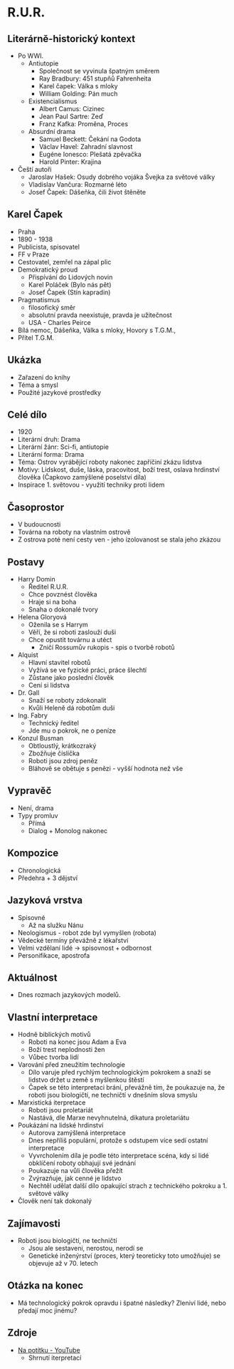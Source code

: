 # R.U.R.

## Literárně-historický kontext
- Po WWI.
    - Antiutopie
        - Společnost se vyvinula špatným směrem
        - Ray Bradbury: 451 stupňů Fahrenheita
        - Karel čapek: Válka s mloky
        - William Golding: Pán much
    - Existencialismus
        - Albert Camus: Cizinec
        - Jean Paul Sartre: Zeď
        - Franz Kafka: Proměna, Proces
    - Absurdní drama
        - Samuel Beckett: Čekání na Godota
        - Václav Havel: Zahradní slavnost
        - Eugéne Ionesco: Plešatá zpěvačka
        - Harold Pinter: Krajina
- Čeští autoři
    - Jaroslav Hašek: Osudy dobrého vojáka Švejka za světové války
    - Vladislav Vančura: Rozmarné léto
    - Josef Čapek: Dášeňka, čili život štěněte

## Karel Čapek
- Praha
- 1890 - 1938
- Publicista, spisovatel
- FF v Praze
- Cestovatel, zemřel na zápal plic
- Demokratický proud
    - Přispívání do Lidových novin
    - Karel Poláček (Bylo nás pět)
    - Josef Čapek (Stín kapradin)
- Pragmatismus
    - filosofický směr
    - absolutní pravda neexistuje, pravda je užitečnost
    - USA - Charles Peirce
- Bílá nemoc, Dášeňka, Válka s mloky, Hovory s T.G.M., 
- Přítel T.G.M.

## Ukázka
- Zařazení do knihy
- Téma a smysl
- Použité jazykové prostředky

## Celé dílo
- 1920
- Literární druh: Drama
- Literární žánr: Sci-fi, antiutopie
- Literární forma: Drama
- Téma: Ostrov vyrábějící roboty nakonec zapříčiní zkázu lidstva
- Motivy: Lidskost, duše, láska, pracovitost, boží trest, oslava hrdinství člověka (Čapkovo zamýšlené poselství díla)
- Inspirace 1. světovou - využití techniky proti lidem

## Časoprostor
- V budoucnosti
- Továrna na roboty na vlastním ostrově
- Z ostrova poté není cesty ven - jeho izolovanost se stala jeho zkázou

## Postavy
- Harry Domin
    - Ředitel R.U.R.
    - Chce povznést člověka
    - Hraje si na boha
    - Snaha o dokonalé tvory
- Helena Gloryová
    - Oženila se s Harrym
    - Věří, že si roboti zaslouží duši
    - Chce opustit továrnu a utéct
        - Zničí Rossumův rukopis - spis o tvorbě robotů
- Alquist
    - Hlavní stavitel robotů
    - Vyžívá se ve fyzické práci, práce šlechtí
    - Zůstane jako poslední člověk
    - Cení si lidstva
- Dr. Gall
    - Snaží se roboty zdokonalit
    - Kvůli Heleně dá robotům duši
- Ing. Fabry
    - Technický ředitel
    - Jde mu o pokrok, ne o peníze
- Konzul Busman
    - Obtloustlý, krátkozraký
    - Zbožňuje číslíčka
    - Roboti jsou zdroj peněz
    - Bláhově se obětuje s penězi - vyšší hodnota než vše

## Vypravěč
- Není, drama
- Typy promluv
    - Přímá
    - Dialog + Monolog nakonec

## Kompozice
- Chronologická
- Předehra + 3 dějství

## Jazyková vrstva
- Spisovné
    - Až na služku Nánu
- Neologismus - robot zde byl vymyšlen (robota)
- Vědecké termíny převážně z lékařství
- Velmi vzdělaní lidé -> spisovnost + odbornost
- Personifikace, apostrofa

## Aktuálnost
- Dnes rozmach jazykových modelů.

## Vlastní interpretace
- Hodně biblických motivů 
    - Roboti na konec jsou Adam a Eva
    - Boží trest neplodnosti žen
    - Vůbec tvorba lidí
- Varování před zneužitím technologie
    - Dílo varuje před rychlým technologickým pokrokem a snaží se lidstvo držet u země s myšlenkou štěstí
    - Čapek se této interpretaci brání, převážně tím, že poukazuje na, že roboti jsou biologičtí, ne techničtí v dnešním slova smyslu
- Marxistická iterpretace
    - Roboti jsou proletariát
    - Nastává, dle Marxe nevyhnutelná, dikatura proletariátu
- Poukázání na lidské hrdinství
    - Autorova zamýšlená interpretace
    - Dnes nepříliš populární, protože s odstupem více sedí ostatní interpretace
    - Vyvrcholením díla je podle této interpretace scéna, kdy si lidé obklíčení roboty obhajují své jednání
    - Poukazuje na vůli člověka přežít
    - Zvýrazňuje, jak cenné je lidstvo
    - Nechtěl udělat další dílo opakující strach z technického pokroku a 1. světové války
- Člověk není tak dokonalý

## Zajímavosti
- Roboti jsou biologičtí, ne techničtí
    - Jsou ale sestaveni, nerostou, nerodí se
    - Genetické inženýrství (proces, který teoreticky toto umožňuje) se objevuje až v 70. letech

## Otázka na konec
- Má technologický pokrok opravdu i špatné následky? Zleniví lidé, nebo předají moc jinému?


## Zdroje
- [Na potítku - YouTube](https://www.youtube.com/watch?v=Pn3SJIpEbSc)
    - Shrnutí iterpretací